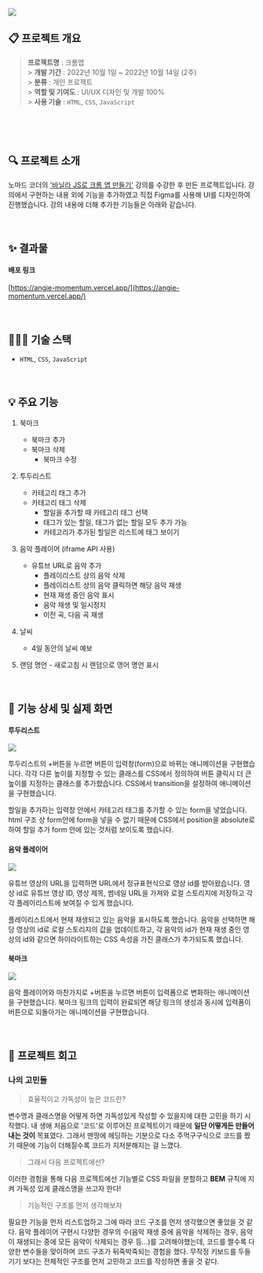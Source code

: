 <img src="https://velog.velcdn.com/images/94applekoo/post/3e03cde5-0a4b-45e9-94e2-cfbadc280f4a/image.gif">

## 📋 프로젝트 개요

> **프로젝트명** : 크롬앱 <br/> > **개발 기간** : 2022년 10월 1일 ~ 2022년 10월 14일 (2주) <br/> > **분류** : 개인 프로젝트 <br/> > **역할 및 기여도** : UI/UX 디자인 및 개발 100%<br/> > **사용 기술** : `HTML`, `CSS`, `JavaScript`

<br/>
<br/>
<br/>

## 🔍 프로젝트 소개

노마드 코더의 ['바닐라 JS로 크롬 앱 만들기'](https://nomadcoders.co/javascript-for-beginners) 강의를 수강한 후 만든 프로젝트입니다.
강의에서 구현하는 내용 외에 기능을 추가하였고 직접 Figma를 사용해 UI를 디자인하여 진행했습니다. 강의 내용에 더해 추가한 기능들은 아래와 같습니다.
<br/>
<br/>
<br/>

## ✨ 결과물

#### 배포 링크

[https://angie-momentum.vercel.app/](https://angie-momentum.vercel.app/)
<br/>
<br/>
<br/>

## 👩🏻‍💻 기술 스택

- `HTML`, `CSS`, `JavaScript`
  <br/>
  <br/>
  <br/>

## 💡 주요 기능

1. 북마크

   - 북마크 추가
   - 북마크 삭제
     - 북마크 수정

2. 투두리스트

   - 카테고리 태그 추가
   - 카테고리 태그 삭제
     - 할일을 추가할 때 카테고리 태그 선택
     - 태그가 있는 할일, 태그가 없는 할일 모두 추가 가능
     - 카테고리가 추가된 할일은 리스트에 태그 보이기

3. 음악 플레이어 (iframe API 사용)

   - 유튜브 URL로 음악 추가
     - 플레이리스트 상의 음악 삭제
     - 플레이리스트 상의 음악 클릭하면 해당 음악 재생
     - 현재 재생 중인 음악 표시
     - 음악 재생 및 일시정지
     - 이전 곡, 다음 곡 재생

4. 날씨

   - 4일 동안의 날씨 예보

5. 랜덤 명언 - 새로고침 시 랜덤으로 영어 명언 표시
   <br/>
   <br/>
   <br/>

## 🌃 기능 상세 및 실제 화면

#### 투두리스트

<img src="https://velog.velcdn.com/images/94applekoo/post/83577998-9005-41ab-ac90-19e3511f30b1/image.gif">

투두리스트의 +버튼을 누르면 버튼이 입력창(form)으로 바뀌는 애니메이션을 구현했습니다. 각각 다른 높이를 지정할 수 있는 클래스를 CSS에서 정의하여 버튼 클릭시 더 큰 높이를 지정하는 클래스를 추가햤습니다. CSS에서 transition을 설정하여 애니메이션을 구현했습니다.

할일을 추가하는 입력창 안에서 카테고리 태그를 추가할 수 있는 form을 넣었습니다. html 구조 상 form안에 form을 넣을 수 없기 때문에 CSS에서 position을 absolute로 하여 할일 추가 form 안에 있는 것처럼 보이도록 했습니다.

#### 음악 플레이어

<img src="https://velog.velcdn.com/images/94applekoo/post/d068176d-85b5-4dd4-8449-f8150bb52692/image.gif">

유튜브 영상의 URL을 입력하면 URL에서 정규표현식으로 영상 id를 받아왔습니다. 영상 id로 유튜브 영상 ID, 영상 제목, 썸네일 URL을 가져와 로컬 스토리지에 저장하고 각각 플레이리스트에 보여질 수 있게 했습니다.

플레이리스트에서 현재 재생되고 있는 음악을 표시하도록 했습니다. 음악을 선택하면 해당 영상의 id로 로컬 스토리지의 값을 업데이트하고, 각 음악의 id가 현재 재생 중인 영상의 id와 같으면 하이라이트하는 CSS 속성을 가진 클래스가 추가되도록 했습니다.

#### 북마크

<img src="https://velog.velcdn.com/images/94applekoo/post/2eae8b63-d0eb-4f0a-adbc-bd83b1d37405/image.gif">

음악 플레이어와 마찬가지로 +버튼을 누르면 버튼이 입력폼으로 변화하는 애니메이션을 구현했습니다. 북마크 링크의 입력이 완료되면 해당 링크의 생성과 동시에 입력폼이 버튼으로 되돌아가는 애니메이션을 구현했습니다.
<br/>
<br/>
<br/>

## 💭 프로젝트 회고

### 나의 고민들

> 효율적이고 가독성이 높은 코드란?

변수명과 클래스명을 어떻게 하면 가독성있게 작성할 수 있을지에 대한 고민을 하기 시작했다. 내 생애 처음으로 '코드'로 이루어진 프로젝트이기 때문에 **일단 어떻게든 만들어내는 것이** 목표였다. 그래서 맨땅에 헤딩하는 기분으로 다소 주먹구구식으로 코드를 짰기 때문에 기능이 더해질수록 코드가 지저분해지는 걸 느꼈다.
<br/>

> 그래서 다음 프로젝트에선?

이러한 경험을 통해 다음 프로젝트에선 기능별로 CSS 파일을 분할하고 **BEM** 규칙에 지켜 가독성 있게 클래스명을 쓰고자 한다!
<br/>

> 기능적인 구조를 먼저 생각해보자

필요한 기능을 먼저 리스트업하고 그에 따라 코드 구조를 먼저 생각했으면 좋았을 것 같다. 음악 플레이어 구현시 다양한 경우의 수(음악 재생 중에 음악을 삭제하는 경우, 음악이 재생되는 중에 모든 음악이 삭제되는 경우 등...)를 고려해야했는데, 코드를 짤수록 다양한 변수들을 맞이하며 코드 구조가 뒤죽박죽되는 경험을 했다. 무작정 키보드를 두들기기 보다는 전체적인 구조를 먼저 고민하고 코드를 작성하면 좋을 것 같다.
<br>
<br>
<br>
<br>
<br>
<br>
<br>
<br>
<br>
<br>
